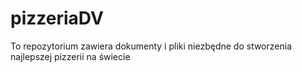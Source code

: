 # pizzeriaDV
To repozytorium zawiera dokumenty i pliki niezbędne do stworzenia najlepszej pizzerii na świecie
